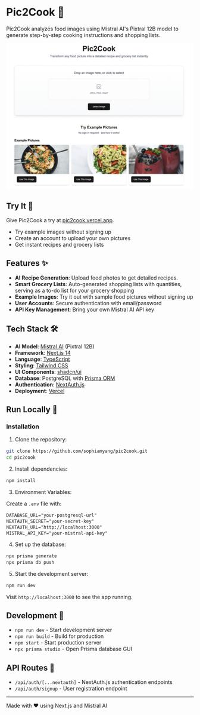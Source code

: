 # Pic2Cook 🍳

Pic2Cook analyzes food images using Mistral AI's Pixtral 12B model to generate step-by-step cooking instructions and shopping lists.

![Pic2Cook Demo](public/demo.png)

## Try It 🌟

Give Pic2Cook a try at [pic2cook.vercel.app](https://pic2cook.vercel.app/).

- Try example images without signing up
- Create an account to upload your own pictures
- Get instant recipes and grocery lists

## Features ✨

- **AI Recipe Generation**: Upload food photos to get detailed recipes.
- **Smart Grocery Lists**: Auto-generated shopping lists with quantities, serving as a to-do list for your grocery shopping
- **Example Images**: Try it out with sample food pictures without signing up
- **User Accounts**: Secure authentication with email/password
- **API Key Management**: Bring your own Mistral AI API key

## Tech Stack 🛠️

- **AI Model**: [Mistral AI](https://mistral.ai/) (Pixtral 12B)
- **Framework**: [Next.js 14](https://nextjs.org/) 
- **Language**: [TypeScript](https://www.typescriptlang.org/)
- **Styling**: [Tailwind CSS](https://tailwindcss.com/)
- **UI Components**: [shadcn/ui](https://ui.shadcn.com/)
- **Database**: PostgreSQL with [Prisma ORM](https://www.prisma.io/)
- **Authentication**: [NextAuth.js](https://next-auth.js.org/)
- **Deployment**: [Vercel](https://vercel.com)

## Run Locally 🚀

### Installation

1. Clone the repository:

```bash
git clone https://github.com/sophiamyang/pic2cook.git
cd pic2cook
```

2. Install dependencies:

```bash
npm install
```
3. Environment Variables:

Create a `.env` file with:
```
DATABASE_URL="your-postgresql-url"
NEXTAUTH_SECRET="your-secret-key"
NEXTAUTH_URL="http://localhost:3000"
MISTRAL_API_KEY="your-mistral-api-key"
```

4. Set up the database:

```bash
npx prisma generate
npx prisma db push
```

5. Start the development server:

```bash
npm run dev
```

Visit `http://localhost:3000` to see the app running.


## Development 🔧

- `npm run dev` - Start development server
- `npm run build` - Build for production
- `npm start` - Start production server
- `npx prisma studio` - Open Prisma database GUI

## API Routes 🔌

- `/api/auth/[...nextauth]` - NextAuth.js authentication endpoints
- `/api/auth/signup` - User registration endpoint


---

Made with ❤️ using Next.js and Mistral AI

